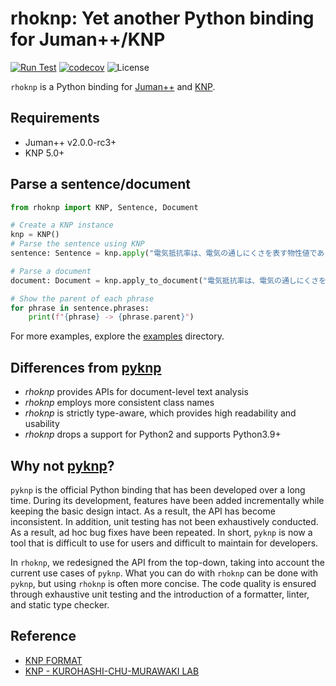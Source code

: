 # rhoknp: Yet another Python binding for Juman++/KNP

[![Run Test](https://github.com/ku-nlp/rhoknp/actions/workflows/test.yml/badge.svg)](https://github.com/ku-nlp/rhoknp/actions/workflows/test.yml)
[![codecov](https://codecov.io/gh/ku-nlp/rhoknp/branch/main/graph/badge.svg?token=29S0XMLTRG)](https://codecov.io/gh/ku-nlp/rhoknp)
![License](http://img.shields.io/badge/license-MIT-blue.svg)

`rhoknp` is a Python binding for [Juman++](https://github.com/ku-nlp/jumanpp) and [KNP](https://github.com/ku-nlp/knp).

## Requirements
- Juman++ v2.0.0-rc3+
- KNP 5.0+

<!--- uncomment here after publication
## Installation
```shell
pip install rhoknp
```
-->

## Parse a sentence/document

```python
from rhoknp import KNP, Sentence, Document

# Create a KNP instance
knp = KNP()
# Parse the sentence using KNP
sentence: Sentence = knp.apply("電気抵抗率は、電気の通しにくさを表す物性値である。")

# Parse a document
document: Document = knp.apply_to_document("電気抵抗率は、電気の通しにくさを表す物性値である。単に、抵抗率とも呼ばれる。")

# Show the parent of each phrase
for phrase in sentence.phrases:
    print(f"{phrase} -> {phrase.parent}")
```

For more examples, explore the [examples](./examples) directory.

## Differences from [pyknp](https://github.com/ku-nlp/pyknp/tree/master/pyknp)

- *rhoknp* provides APIs for document-level text analysis
- *rhoknp* employs more consistent class names
- *rhoknp* is strictly type-aware, which provides high readability and usability
- *rhoknp* drops a support for Python2 and supports Python3.9+

## Why not [pyknp](https://github.com/ku-nlp/pyknp)?

`pyknp` is the official Python binding that has been developed over a long time.
During its development, features have been added incrementally while keeping the basic design intact.
As a result, the API has become inconsistent.
In addition, unit testing has not been exhaustively conducted.
As a result, ad hoc bug fixes have been repeated.
In short, `pyknp` is now a tool that is difficult to use for users and difficult to maintain for developers.

In `rhoknp`, we redesigned the API from the top-down, taking into account the current use cases of `pyknp`.
What you can do with `rhoknp` can be done with `pyknp`, but using `rhoknp` is often more concise.
The code quality is ensured through exhaustive unit testing and the introduction of a formatter, linter, and static type checker.

## Reference

- [KNP FORMAT](http://cr.fvcrc.i.nagoya-u.ac.jp/~sasano/knp/format.html)
- [KNP - KUROHASHI-CHU-MURAWAKI LAB](https://nlp.ist.i.kyoto-u.ac.jp/?KNP)
